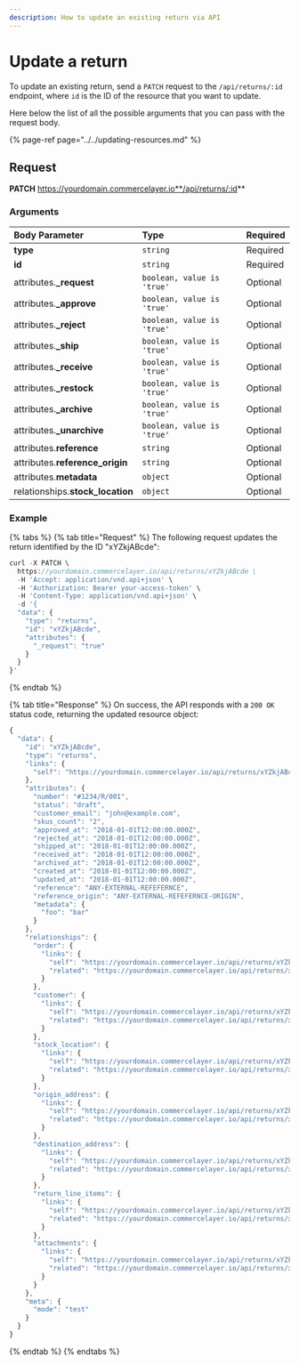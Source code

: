 ```yaml
---
description: How to update an existing return via API
---
```


# Update a return

To update an existing return, send a `PATCH` request to the `/api/returns/:id` endpoint, where `id` is the ID of the resource that you want to update.

Here below the list of all the possible arguments that you can pass with the request body.

{% page-ref page="../../updating-resources.md" %}

## Request

**PATCH** https://yourdomain.commercelayer.io**/api/returns/:id**

### Arguments

| Body Parameter | Type | Required |
| :--- | :--- | :--- |
| **type** | `string` | Required |
| **id** | `string` | Required |
| attributes.**\_request** | `boolean, value is 'true'` | Optional |
| attributes.**\_approve** | `boolean, value is 'true'` | Optional |
| attributes.**\_reject** | `boolean, value is 'true'` | Optional |
| attributes.**\_ship** | `boolean, value is 'true'` | Optional |
| attributes.**\_receive** | `boolean, value is 'true'` | Optional |
| attributes.**\_restock** | `boolean, value is 'true'` | Optional |
| attributes.**\_archive** | `boolean, value is 'true'` | Optional |
| attributes.**\_unarchive** | `boolean, value is 'true'` | Optional |
| attributes.**reference** | `string` | Optional |
| attributes.**reference\_origin** | `string` | Optional |
| attributes.**metadata** | `object` | Optional |
| relationships.**stock\_location** | `object` | Optional |

### Example

{% tabs %}
{% tab title="Request" %}
The following request updates the return identified by the ID "xYZkjABcde":

```javascript
curl -X PATCH \
  https://yourdomain.commercelayer.io/api/returns/xYZkjABcde \
  -H 'Accept: application/vnd.api+json' \
  -H 'Authorization: Bearer your-access-token' \
  -H 'Content-Type: application/vnd.api+json' \
  -d '{
  "data": {
    "type": "returns",
    "id": "xYZkjABcde",
    "attributes": {
      "_request": "true"
    }
  }
}'
```
{% endtab %}

{% tab title="Response" %}
On success, the API responds with a `200 OK` status code, returning the updated resource object:

```javascript
{
  "data": {
    "id": "xYZkjABcde",
    "type": "returns",
    "links": {
      "self": "https://yourdomain.commercelayer.io/api/returns/xYZkjABcde"
    },
    "attributes": {
      "number": "#1234/R/001",
      "status": "draft",
      "customer_email": "john@example.com",
      "skus_count": "2",
      "approved_at": "2018-01-01T12:00:00.000Z",
      "rejected_at": "2018-01-01T12:00:00.000Z",
      "shipped_at": "2018-01-01T12:00:00.000Z",
      "received_at": "2018-01-01T12:00:00.000Z",
      "archived_at": "2018-01-01T12:00:00.000Z",
      "created_at": "2018-01-01T12:00:00.000Z",
      "updated_at": "2018-01-01T12:00:00.000Z",
      "reference": "ANY-EXTERNAL-REFEFERNCE",
      "reference_origin": "ANY-EXTERNAL-REFEFERNCE-ORIGIN",
      "metadata": {
        "foo": "bar"
      }
    },
    "relationships": {
      "order": {
        "links": {
          "self": "https://yourdomain.commercelayer.io/api/returns/xYZkjABcde/relationships/order",
          "related": "https://yourdomain.commercelayer.io/api/returns/xYZkjABcde/order"
        }
      },
      "customer": {
        "links": {
          "self": "https://yourdomain.commercelayer.io/api/returns/xYZkjABcde/relationships/customer",
          "related": "https://yourdomain.commercelayer.io/api/returns/xYZkjABcde/customer"
        }
      },
      "stock_location": {
        "links": {
          "self": "https://yourdomain.commercelayer.io/api/returns/xYZkjABcde/relationships/stock_location",
          "related": "https://yourdomain.commercelayer.io/api/returns/xYZkjABcde/stock_location"
        }
      },
      "origin_address": {
        "links": {
          "self": "https://yourdomain.commercelayer.io/api/returns/xYZkjABcde/relationships/origin_address",
          "related": "https://yourdomain.commercelayer.io/api/returns/xYZkjABcde/origin_address"
        }
      },
      "destination_address": {
        "links": {
          "self": "https://yourdomain.commercelayer.io/api/returns/xYZkjABcde/relationships/destination_address",
          "related": "https://yourdomain.commercelayer.io/api/returns/xYZkjABcde/destination_address"
        }
      },
      "return_line_items": {
        "links": {
          "self": "https://yourdomain.commercelayer.io/api/returns/xYZkjABcde/relationships/return_line_items",
          "related": "https://yourdomain.commercelayer.io/api/returns/xYZkjABcde/return_line_items"
        }
      },
      "attachments": {
        "links": {
          "self": "https://yourdomain.commercelayer.io/api/returns/xYZkjABcde/relationships/attachments",
          "related": "https://yourdomain.commercelayer.io/api/returns/xYZkjABcde/attachments"
        }
      }
    },
    "meta": {
      "mode": "test"
    }
  }
}
```
{% endtab %}
{% endtabs %}

